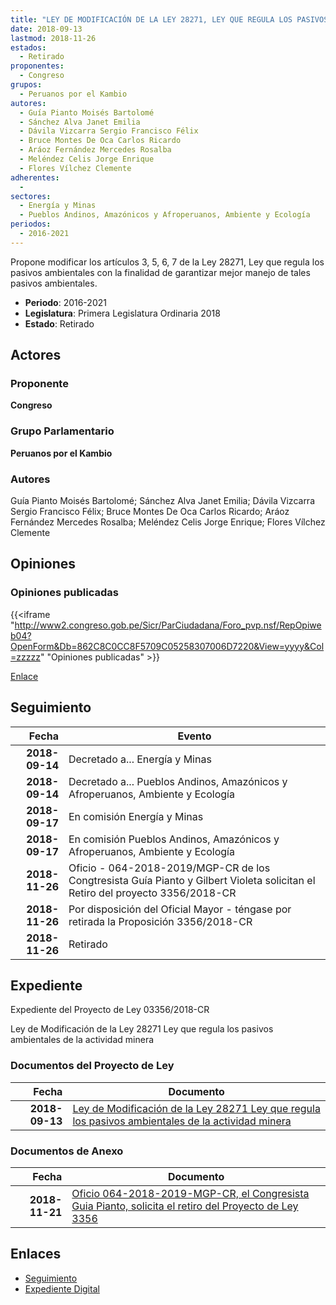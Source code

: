 ```yaml
---
title: "LEY DE MODIFICACIÓN DE LA LEY 28271, LEY QUE REGULA LOS PASIVOS AMBIENTALES DE LA ACTIVIDAD MINERA"
date: 2018-09-13
lastmod: 2018-11-26
estados: 
  - Retirado
proponentes: 
  - Congreso
grupos: 
  - Peruanos por el Kambio
autores: 
  - Guía Pianto Moisés Bartolomé
  - Sánchez Alva Janet Emilia
  - Dávila Vizcarra Sergio Francisco Félix
  - Bruce Montes De Oca Carlos Ricardo
  - Aráoz Fernández Mercedes Rosalba
  - Meléndez Celis Jorge Enrique
  - Flores Vílchez Clemente
adherentes: 
  - 
sectores: 
  - Energía y Minas
  - Pueblos Andinos, Amazónicos y Afroperuanos, Ambiente y Ecología
periodos: 
  - 2016-2021
---
```


Propone modificar los artículos 3, 5, 6, 7 de la Ley 28271, Ley que regula los pasivos ambientales con la finalidad de garantizar mejor manejo de tales pasivos ambientales.

- **Periodo**: 2016-2021
- **Legislatura**: Primera Legislatura Ordinaria 2018
- **Estado**: Retirado

## Actores

### Proponente

**Congreso**

### Grupo Parlamentario

**Peruanos por el Kambio**

### Autores

Guía Pianto Moisés Bartolomé; Sánchez Alva Janet Emilia; Dávila Vizcarra Sergio Francisco Félix; Bruce Montes De Oca Carlos Ricardo; Aráoz Fernández Mercedes Rosalba; Meléndez Celis Jorge Enrique; Flores Vílchez Clemente


## Opiniones

### Opiniones publicadas

{{<iframe "http://www2.congreso.gob.pe/Sicr/ParCiudadana/Foro_pvp.nsf/RepOpiweb04?OpenForm&Db=862C8C0CC8F5709C05258307006D7220&View=yyyy&Col=zzzzz" "Opiniones publicadas" >}}

[Enlace](http://www2.congreso.gob.pe/Sicr/ParCiudadana/Foro_pvp.nsf/RepOpiweb04?OpenForm&Db=862C8C0CC8F5709C05258307006D7220&View=yyyy&Col=zzzzz)

## Seguimiento

| Fecha | Evento |
|------:|--------|
| **2018-09-14** | Decretado a... Energía y Minas|
| **2018-09-14** | Decretado a... Pueblos Andinos, Amazónicos y Afroperuanos, Ambiente y Ecología|
| **2018-09-17** | En comisión Energía y Minas|
| **2018-09-17** | En comisión Pueblos Andinos, Amazónicos y Afroperuanos, Ambiente y Ecología|
| **2018-11-26** | Oficio - 064-2018-2019/MGP-CR de los Congtresista Guía Pianto y Gilbert Violeta solicitan el Retiro del proyecto 3356/2018-CR|
| **2018-11-26** | Por disposición del Oficial Mayor - téngase por retirada la Proposición 3356/2018-CR|
| **2018-11-26** | Retirado|


## Expediente

Expediente del Proyecto de Ley 03356/2018-CR

Ley de Modificación de la Ley 28271 Ley que regula los pasivos ambientales de la actividad minera


### Documentos del Proyecto de Ley

| Fecha | Documento |
|------:|--------|
| **2018-09-13** | [Ley de Modificación de la Ley 28271 Ley que regula los pasivos ambientales de la actividad minera](http://www.leyes.congreso.gob.pe/Documentos/2016_2021/Proyectos_de_Ley_y_de_Resoluciones_Legislativas/PL0335620180913..PDF) |

### Documentos de Anexo

| Fecha | Documento |
|------:|--------|
| **2018-11-21** | [Oficio 064-2018-2019-MGP-CR, el Congresista Guia Pianto, solicita el retiro del Proyecto de Ley 3356](http://www.leyes.congreso.gob.pe/Documentos/2016_2021/Retiro_de_Proyecto/OFICIO-064-2018-2019-MGP-CR.pdf) |

## Enlaces 

- [Seguimiento](http://www2.congreso.gob.pe/Sicr/TraDocEstProc/CLProLey2016.nsf/f7fff46988ca05b1052578e100829cc7/e02e7fdbed50584805258307006a176d?OpenDocument)
- [Expediente Digital](http://www2.congreso.gob.pe/Sicr/TraDocEstProc/CLProLey2016.nsf/f7fff46988ca05b1052578e100829cc7/e02e7fdbed50584805258307006a176d?OpenDocument&Click=05257FB7005EB655.eb71d0cf91d8294e05256cdf006b5706/$Body/0.1C6C)
